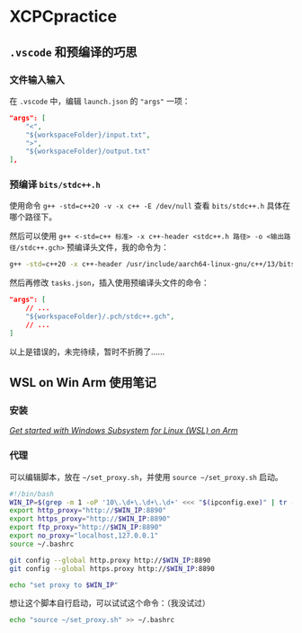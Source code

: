 # XCPCpractice

## `.vscode` 和预编译的巧思

### 文件输入输入

在 `.vscode` 中，编辑 `launch.json` 的 `"args"` 一项：

```json
"args": [
    "<", 
    "${workspaceFolder}/input.txt", 
    ">", 
    "${workspaceFolder}/output.txt"
],
```

### 预编译 `bits/stdc++.h`


使用命令 `g++ -std=c++20 -v -x c++ -E /dev/null` 查看 `bits/stdc++.h` 具体在哪个路径下。

然后可以使用 `g++ <-std=c++ 标准> -x c++-header <stdc++.h 路径> -o <输出路径/stdc++.gch>` 预编译头文件，我的命令为：

```bash
g++ -std=c++20 -x c++-header /usr/include/aarch64-linux-gnu/c++/13/bits/stdc++.h -o ~/XCPCpractice/.pch/stdc++.gch
```

然后再修改 `tasks.json`，插入使用预编译头文件的命令：

```json
"args": [
    // ...
    "${workspaceFolder}/.pch/stdc++.gch",
    // ...
]
```

以上是错误的，未完待续，暂时不折腾了……

## WSL on Win Arm 使用笔记

### 安装

[_Get started with Windows Subsystem for Linux (WSL) on Arm_](https://learn.arm.com/learning-paths/laptops-and-desktops/wsl2/)

### 代理

可以编辑脚本，放在 `~/set_proxy.sh`，并使用 `source ~/set_proxy.sh` 启动。

```bash
#!/bin/bash
WIN_IP=$(grep -m 1 -oP '10\.\d+\.\d+\.\d+' <<< "$(ipconfig.exe)" | tr -d '\r')
export http_proxy="http://$WIN_IP:8890"
export https_proxy="http://$WIN_IP:8890"
export ftp_proxy="http://$WIN_IP:8890"
export no_proxy="localhost,127.0.0.1"
source ~/.bashrc

git config --global http.proxy http://$WIN_IP:8890
git config --global https.proxy http://$WIN_IP:8890

echo "set proxy to $WIN_IP"
```

想让这个脚本自行启动，可以试试这个命令：（我没试过）

```bash
echo "source ~/set_proxy.sh" >> ~/.bashrc
```